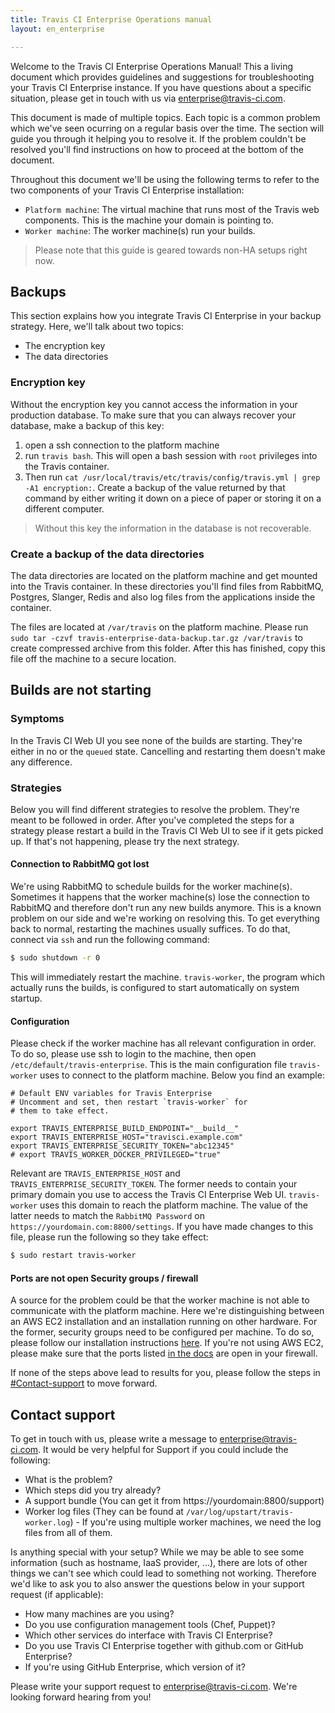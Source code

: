 ```yaml
---
title: Travis CI Enterprise Operations manual
layout: en_enterprise

---
```

Welcome to the Travis CI Enterprise Operations Manual! This a living document which provides guidelines and suggestions for troubleshooting your Travis CI Enterprise instance. If you have questions about a specific situation, please get in touch with us via [enterprise@travis-ci.com](mailto:enterprise@travis-ci.com).

This document is made of multiple topics. Each topic is a common problem which we've seen ocurring on a regular basis over the time. The section will guide you through it helping you to resolve it. If the problem couldn't be resolved you'll find instructions on how to proceed at the bottom of the document.

Throughout this document we'll be using the following terms to refer to the two components of your Travis CI Enterprise installation:

- `Platform machine`: The virtual machine that runs most of the Travis web components. This is the machine your domain is pointing to.
- `Worker machine`: The worker machine(s) run your builds.

> Please note that this guide is geared towards non-HA setups right now.

## Backups

This section explains how you integrate Travis CI Enterprise in your backup strategy. Here, we'll talk about two topics:

- The encryption key
- The data directories

### Encryption key

Without the encryption key you cannot access the information in your production database. To make sure that you can always recover your database, make a backup of this key:

1. open a ssh connection to the platform machine
2. run `travis bash`. This will open a bash session with `root` privileges into the Travis container.
3. Then run `cat /usr/local/travis/etc/travis/config/travis.yml | grep -A1 encryption:`. Create a backup of the value returned by that command by either writing it down on a piece of paper or storing it on a different computer.

> Without this key the information in the database is not recoverable.

### Create a backup of the data directories

The data directories are located on the platform machine and get mounted into the Travis container. In these directories you'll find files from RabbitMQ, Postgres, Slanger, Redis and also log files from the applications inside the container.

The files are located at `/var/travis` on the platform machine. Please run `sudo tar -czvf travis-enterprise-data-backup.tar.gz /var/travis` to create compressed archive from this folder. After this has finished, copy this file off the machine to a secure location.

## Builds are not starting

### Symptoms

In the Travis CI Web UI you see none of the builds are starting. They're either in no or the `queued` state. Cancelling and restarting them doesn't make any difference.

### Strategies

Below you will find different strategies to resolve the problem. They're meant to be followed in order. After you've completed the steps for a strategy please restart a build in the Travis CI Web UI to see if it gets picked up. If that's not happening, please try the next strategy.

#### Connection to RabbitMQ got lost

We're using RabbitMQ to schedule builds for the worker machine(s). Sometimes it happens that the worker machine(s) lose the connection to RabbitMQ and therefore don't run any new builds anymore. This is a known problem on our side and we're working on resolving this. To get everything back to normal, restarting the machines usually suffices. To do that, connect via `ssh` and run the following command:

```bash
$ sudo shutdown -r 0
```

This will immediately restart the machine. `travis-worker`, the program which actually runs the builds, is configured to start automatically on system startup.

#### Configuration

Please check if the worker machine has all relevant configuration in order. To do so, please use ssh to login to the machine, then open `/etc/default/travis-enterprise`. This is the main configuration file `travis-worker` uses to connect to the platform machine. Below you find an example:

```
# Default ENV variables for Travis Enterprise
# Uncomment and set, then restart `travis-worker` for
# them to take effect.

export TRAVIS_ENTERPRISE_BUILD_ENDPOINT="__build__"
export TRAVIS_ENTERPRISE_HOST="travisci.example.com"
export TRAVIS_ENTERPRISE_SECURITY_TOKEN="abc12345"
# export TRAVIS_WORKER_DOCKER_PRIVILEGED="true"
```

Relevant are `TRAVIS_ENTERPRISE_HOST` and `TRAVIS_ENTERPRISE_SECURITY_TOKEN`. The former needs to contain your primary domain you use to access the Travis CI Enterprise Web UI. `travis-worker` uses this domain to reach the platform machine. The value of the latter needs to match the `RabbitMQ Password` on `https://yourdomain.com:8800/settings`. If you have made changes to this file, please run the following so they take effect:

```bash
$ sudo restart travis-worker
```

#### Ports are not open Security groups / firewall

A source for the problem could be that the worker machine is not able to communicate with the platform machine.
Here we're distinguishing between an AWS EC2 installation and an installation running on other hardware. For the former, security groups need to be configured per machine. To do so, please follow our installation instructions [here](https://docs.travis-ci.com/user/enterprise/installation/#1.1.-Create-a-Security-Group). If you're not using AWS EC2, please make sure that the ports listed [in the docs](https://docs.travis-ci.com/user/enterprise/installation/#1.1.-Create-a-Security-Group) are open in your firewall.

If none of the steps above lead to results for you, please follow the steps in [#Contact-support](#Contact-support) to move forward.

## Contact support

To get in touch with us, please write a message to [enterprise@travis-ci.com](mailto:enterprise@travis-ci.com). It would be very helpful for Support if you could include the following:

- What is the problem?
- Which steps did you try already?
- A support bundle (You can get it from https://yourdomain:8800/support)
- Worker log files (They can be found at `/var/log/upstart/travis-worker.log`) - If you're using multiple worker machines, we need the log files from all of them.

Is anything special with your setup? While we may be able to see some information (such as hostname, IaaS provider, ...), there are lots of other things we can't see which could lead to something not working. Therefore we'd like to ask you to also answer the questions below in your support request (if applicable):

- How many machines are you using?
- Do you use configuration management tools (Chef, Puppet)?
- Which other services do interface with Travis CI Enterprise?
- Do you use Travis CI Enterprise together with github.com or GitHub Enterprise?
- If you're using GitHub Enterprise, which version of it?

Please write your support request to [enterprise@travis-ci.com](mailto:enterprise@travis-ci.com). We're looking forward hearing from you!